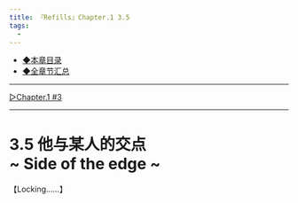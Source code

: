 ```yaml
---
title: 『Refills』Chapter.1 3.5
tags:
  - 
---
```


 - [◆本章目录](https://luciasnote.space/_posts/2020-11-14-refillsCH1/)
 - [◆全章节汇总](https://luciasnote.space/_posts/2020-10-29-%E7%AE%B1%E4%BE%A6%E6%B1%87%E6%80%BB%E9%A1%B5/)

---


[▷Chapter.1 #3](https://luciasnote.space/_posts/2020-12-03-refillsCH1.3/)


---


# 3.5 他与某人的交点<br>~ Side of the edge ~

【Locking……】
